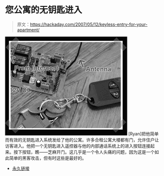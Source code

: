 # 您公寓的无钥匙进入

> 原文：<https://hackaday.com/2007/05/12/keyless-entry-for-your-apartment/>

![](img/67e4a46cb9052ec41690a2c1f5525179.png)
[Ryan]把他简单而有效的无钥匙进入系统发给了他的公寓。许多合租公寓大楼都有门，允许住户让访客进入。他把一个无钥匙进入遥控器与他的内部通话系统上的进入按钮连接起来。按下按钮，瞧——芝麻开门。这几乎是一个令人头痛的问题，因为这是一个如此简单的黑客攻击，但有时这些是最好的。

*   [永久链接](http://www.aydiosmio.net/index.php?/archives/40-Keyless-Entry.html)